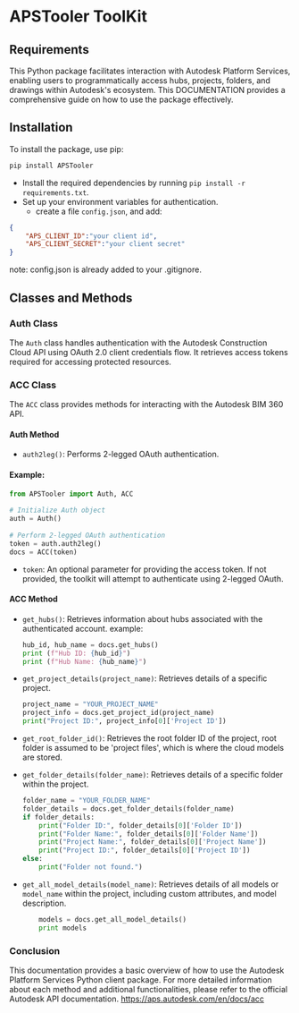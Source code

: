 # APSTooler ToolKit

## Requirements

This Python package facilitates interaction with Autodesk Platform Services, enabling users to programmatically access hubs, projects, folders, and drawings within Autodesk's ecosystem. This DOCUMENTATION provides a comprehensive guide on how to use the package effectively.

## Installation

To install the package, use pip:

```bash
pip install APSTooler
```

- Install the required dependencies by running `pip install -r requirements.txt`.
- Set up your environment variables for authentication.
  - create a file `config.json`, and add:
```json
{
	"APS_CLIENT_ID":"your client id",
  	"APS_CLIENT_SECRET":"your client secret"
}
```
note: config.json is already added to your .gitignore.

## Classes and Methods

### Auth Class

The `Auth` class handles authentication with the Autodesk Construction Cloud API using OAuth 2.0 client credentials flow. It retrieves access tokens required for accessing protected resources.

### ACC Class

The `ACC` class provides methods for interacting with the Autodesk BIM 360 API.

#### Auth Method

- `auth2leg()`: Performs 2-legged OAuth authentication.

#### Example:
```python
from APSTooler import Auth, ACC
	
# Initialize Auth object
auth = Auth()
	
# Perform 2-legged OAuth authentication
token = auth.auth2leg()
docs = ACC(token)
```
- `token`: An optional parameter for providing the access token. If not provided, the toolkit will attempt to authenticate using 2-legged OAuth.

#### ACC Method

- `get_hubs()`: Retrieves information about hubs associated with the authenticated account.
  example:
	```python
	hub_id, hub_name = docs.get_hubs()
	print (f"Hub ID: {hub_id}")
	print (f"Hub Name: {hub_name}")
	```
- `get_project_details(project_name)`: Retrieves details of a specific project.
	```python
	project_name = "YOUR_PROJECT_NAME"
	project_info = docs.get_project_id(project_name)
	print("Project ID:", project_info[0]['Project ID'])
	```
- `get_root_folder_id()`: Retrieves the root folder ID of the project, root folder is assumed to be 'project files', which is where the cloud models are stored.

- `get_folder_details(folder_name)`: Retrieves details of a specific folder within the project.

	```python
	folder_name = "YOUR_FOLDER_NAME"
	folder_details = docs.get_folder_details(folder_name)
	if folder_details:
	    print("Folder ID:", folder_details[0]['Folder ID'])
	    print("Folder Name:", folder_details[0]['Folder Name'])
	    print("Project Name:", folder_details[0]['Project Name'])
	    print("Project ID:", folder_details[0]['Project ID'])
	else:
	    print("Folder not found.")
	```

- `get_all_model_details(model_name)`: Retrieves details of all models or `model_name` within the project, including custom attributes, and model description.

	```python
	    models = docs.get_all_model_details()
	    print models
	```


### Conclusion

This documentation provides a basic overview of how to use the Autodesk Platform Services Python client package. For more detailed information about each method and additional functionalities, please refer to the official Autodesk API documentation.
https://aps.autodesk.com/en/docs/acc
